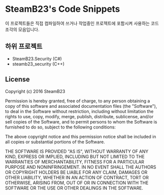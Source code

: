 SteamB23's Code Snippets
========================
이 프로젝트들은 직접 컴파일하여 쓰거나 작업중인 프로젝트에 포함시켜 사용하는 코드조각의 모음입니다.

## 하위 프로젝트

* SteamB23.Security (C#)
* steamb23_security (C++)

## License
Copyright (c) 2016 SteamB23


Permission is hereby granted, free of charge, to any person obtaining a copy of this software and associated documentation files (the "Software"), to deal in the Software without restriction, including without limitation the rights to use, copy, modify, merge, publish, distribute, sublicense, and/or sell copies of the Software, and to permit persons to whom the Software is furnished to do so, subject to the following conditions:

The above copyright notice and this permission notice shall be included in all copies or substantial portions of the Software.

THE SOFTWARE IS PROVIDED "AS IS", WITHOUT WARRANTY OF ANY KIND, EXPRESS OR IMPLIED, INCLUDING BUT NOT LIMITED TO THE WARRANTIES OF MERCHANTABILITY, FITNESS FOR A PARTICULAR PURPOSE AND NONINFRINGEMENT. IN NO EVENT SHALL THE AUTHORS OR COPYRIGHT HOLDERS BE LIABLE FOR ANY CLAIM, DAMAGES OR OTHER LIABILITY, WHETHER IN AN ACTION OF CONTRACT, TORT OR OTHERWISE, ARISING FROM, OUT OF OR IN CONNECTION WITH THE SOFTWARE OR THE USE OR OTHER DEALINGS IN THE SOFTWARE.